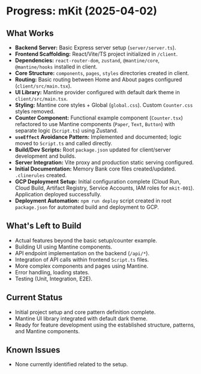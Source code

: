 # Progress: mKit (2025-04-02)

## What Works

-   **Backend Server:** Basic Express server setup (`server/server.ts`).
-   **Frontend Scaffolding:** React/Vite/TS project initialized in `/client`.
-   **Dependencies:** `react-router-dom`, `zustand`, `@mantine/core`, `@mantine/hooks` installed in client.
-   **Core Structure:** `components`, `pages`, `styles` directories created in client.
-   **Routing:** Basic routing between Home and About pages configured (`client/src/main.tsx`).
-   **UI Library:** Mantine provider configured with default dark theme in `client/src/main.tsx`.
-   **Styling:** Mantine core styles + Global (`global.css`). Custom `Counter.css` styles removed.
-   **Counter Component:** Functional example component (`Counter.tsx`) refactored to use Mantine components (`Paper`, `Text`, `Button`) with separate logic (`Script.ts`) using Zustand.
-   **`useEffect` Avoidance Pattern:** Implemented and documented; logic moved to `Script.ts` and called directly.
-   **Build/Dev Scripts:** Root `package.json` updated for client/server development and builds.
-   **Server Integration:** Vite proxy and production static serving configured.
-   **Initial Documentation:** Memory Bank core files created/updated. `.clinerules` created.
-   **GCP Deployment Setup:** Initial configuration complete (Cloud Run, Cloud Build, Artifact Registry, Service Accounts, IAM roles for `mkit-001`). Application deployed successfully.
-   **Deployment Automation:** `npm run deploy` script created in root `package.json` for automated build and deployment to GCP.

## What's Left to Build

-   Actual features beyond the basic setup/counter example.
-   Building UI using Mantine components.
-   API endpoint implementation on the backend (`/api/*`).
-   Integration of API calls within frontend `Script.ts` files.
-   More complex components and pages using Mantine.
-   Error handling, loading states.
-   Testing (Unit, Integration, E2E).

## Current Status

-   Initial project setup and core pattern definition complete.
-   Mantine UI library integrated with default dark theme.
-   Ready for feature development using the established structure, patterns, and Mantine components.

## Known Issues

-   None currently identified related to the setup.
